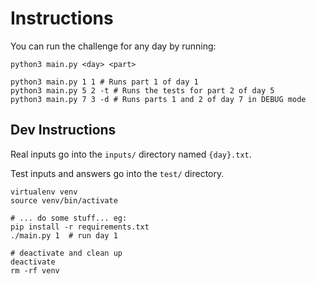 # Instructions

You can run the challenge for any day by running:
```
python3 main.py <day> <part>

python3 main.py 1 1 # Runs part 1 of day 1
python3 main.py 5 2 -t # Runs the tests for part 2 of day 5
python3 main.py 7 3 -d # Runs parts 1 and 2 of day 7 in DEBUG mode
```


## Dev Instructions

Real inputs go into the `inputs/` directory named `{day}.txt`.

Test inputs and answers go into the `test/` directory.

```
virtualenv venv
source venv/bin/activate

# ... do some stuff... eg:
pip install -r requirements.txt
./main.py 1  # run day 1

# deactivate and clean up
deactivate
rm -rf venv
```
